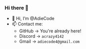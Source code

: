 ### Hi there 👋

- 👋 Hi, I’m @AdieCode
- 📫 Contact me:
    - GitHub → You're already here!
    - Discord → `acrazy4142`
    - Gmail → `adiecode4@gmail.com`


<!--
- 👀 I can code in **JavaScript** using Nuxt framework
Here are some ideas to get you started:

- 🔭 I’m currently working on a Personal portfolio
- 🌱 I’m currently learning ...
- 👯 I’m looking to collaborate on ...
- 🤔 I’m looking for help with ...
- 💬 Ask me about ...
- 📫 How to reach me: ...
- 😄 Pronouns: ...
- ⚡ Fun fact: ...
-->
